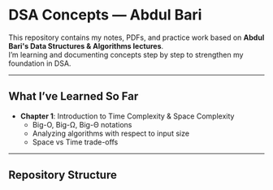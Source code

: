 ﻿

#  DSA Concepts — Abdul Bari

This repository contains my notes, PDFs, and practice work based on **Abdul Bari's Data Structures & Algorithms lectures**.  
I’m learning and documenting concepts step by step to strengthen my foundation in DSA.

---

## What I’ve Learned So Far
- **Chapter 1**: Introduction to Time Complexity & Space Complexity
  - Big-O, Big-Ω, Big-Θ notations
  - Analyzing algorithms with respect to input size
  - Space vs Time trade-offs

---

##  Repository Structure

 


